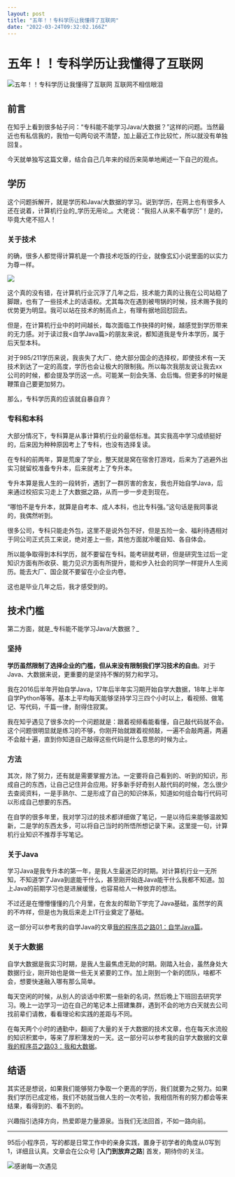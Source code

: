 ```yaml
---
layout: post
title: "五年！！专科学历让我懂得了互联网"
date: "2022-03-24T09:32:02.166Z"
---
```

五年！！专科学历让我懂得了互联网
================

![五年！！专科学历让我懂得了互联网](https://img2022.cnblogs.com/blog/2255797/202203/2255797-20220324113801458-486844325.png) 互联网不相信眼泪

前言
--

在知乎上看到很多帖子问：“专科能不能学习Java/大数据？”这样的问题。当然最近也有私信我的，我怕一句两句说不清楚，加上最近工作比较忙，所以就没有单独回复。

今天就单独写这篇文章，结合自己几年来的经历来简单地阐述一下自己的观点。

学历
--

这个问题拆解开，就是学历和Java/大数据的学习。说到学历，在网上也有很多人还在说着，计算机行业的_学历无用论_。大佬说：“我招人从来不看学历”！是的，毕竟大佬不招人！

### 关于技术

的确，很多人都觉得计算机是一个靠技术吃饭的行业，就像玄幻小说里面的以实力为尊一样。

![](https://img-blog.csdnimg.cn/img_convert/6d2efb354512309916b8c3ffb0dd9086.png)

这个真的没有错，在计算机行业沉浮了几年之后，技术能力真的让我在公司站稳了脚跟，也有了一些技术上的话语权。尤其每次在遇到被甩锅的时候，技术赐予我的优势更为明显。我可以站在技术的制高点上，有理有据地回怼回去。

但是，在计算机行业中的时间越长，每次面临工作抉择的时候，越感觉到学历带来的无力感。对于读过我<自学Java篇>的朋友来说，都知道我是专升本学历，属于后天型本科。

对于985/211学历来说，我丧失了大厂、绝大部分国企的选择权，即使技术有一天技术到达了一定的高度，学历也会让极大的限制我。所以每次我朋友说让我去xx公司的时候，都会提及学历这一点。可能某一刻会失落、会后悔。但更多的时候是鞭策自己要更加努力。

那么，专科学历真的应该就自暴自弃？

### 专科和本科

大部分情况下，专科算是从事计算机行业的最低标准。其实我高中学习成绩挺好的，后来因为种种原因考上了专科，也没有选择复读。

在专科的前两年，算是荒废了学业，整天就是窝在宿舍打游戏，后来为了逃避外出实习就留校准备专升本，后来就考上了专升本。

专升本算是我人生的一段转折，遇到了一群厉害的舍友，我也开始自学Java，后来通过校招实习走上了大数据之路，从而一步一步走到现在。

“哪怕不是专升本，就算是自考本、成人本科，也比专科强。”这句话是我同事说的，我偶然听到。

很多公司，专科只能走外包，这里不是说外包不好，但是五险一金、福利待遇相对于同公司正式员工来说，绝对差上一些，其他方面就冷暖自知、各自体会。

所以能争取得到本科学历，就不要留在专科。能考研就考研，但是研究生过后一定知识方面有所收获、能力见识方面有所提升，能和步入社会的同学一样提升人生阅历。能去大厂、国企就不要留在小企业内卷。

这也是毕业几年之后，我才感受到的。

技术门槛
----

第二方面，就是_专科能不能学习Java/大数据？_

### 坚持

**学历虽然限制了选择企业的门槛，但从来没有限制我们学习技术的自由**。对于Java、大数据来说，更重要的是坚持不懈的努力和学习。

我在2016后半年开始自学Java，17年后半年实习期开始自学大数据，18年上半年自学Python等等。基本上平均每天能够坚持学习三四个小时以上，看视频、做笔记、写代码，千篇一律，耐得住寂寞。

我在知乎遇见了很多次的一个问题就是：跟着视频看能看懂，自己敲代码就不会。这个问题很明显就是练习的不够，你刚开始就跟着视频敲，一遍不会敲两遍，两遍不会敲十遍，直到你知道自己敲得这些代码是什么意思的时候为止。

### 方法

其次，除了努力，还有就是需要掌握方法。一定要将自己看到的、听到的知识，形成自己的东西，让自己记住并会应用。好多新手好奇别人敲代码的时候，怎么很少去查阅资料，一是手熟尔、二是形成了自己的知识体系，知道如何组合每行代码可以形成自己想要的东西。

在自学的很多年里，我对学习过的技术都详细做了笔记，一是以待后来能够温故知新，二是学的东西太多，可以将自己当时的所悟所想记录下来。这里提一句，计算机行业知识不推荐手写笔记。

### 关于Java

学习Java是我专升本的第一年，是我人生最迷茫的时期。对计算机行业一无所知，不知道学了Java到底能干什么，甚至刚开始连Java能干什么我都不知道。加上Java的前期学习也是进展缓慢，也容易给人一种放弃的想法。

不过还是在懵懵懂懂的几个月里，在舍友的帮助下学完了Java基础，虽然学的真的不咋样，但是也为我后来走上IT行业奠定了基础。

这一部分可以参考我的自学Java的文章[我的程序员之路01：自学Java篇](https://www.cnblogs.com/seven0007/p/JavaLearn.html)。

### 关于大数据

自学大数据是我实习时期，是我人生最焦虑无助的时期。刚踏入社会，虽然身处大数据行业，刚开始也是做一些无关紧要的工作。加上刚到一个新的团队，啥都不会，想要快速融入哪有那么简单。

每天空闲的时候，从别人的谈话中积累一些新的名词，然后晚上下班回去研究学习。晚上一边学习一边在自己的笔记本上搭建集群，遇到不会的地方白天就去公司找前辈们请教，看看理论和实践的差距与不同。

在每天两个小时的通勤中，翻阅了大量的关于大数据的技术文章，也在每天水流般的知识积累中，等来了厚积薄发的一天。这一部分可以参考我的自学大数据的文章[我的程序员之路03：我和大数据](https://www.cnblogs.com/seven0007/p/bigdata.html)。

结语
--

其实还是想说，如果我们能够努力争取一个更高的学历，我们就要为之努力。如果我们学历已成定格，我们不妨就当做人生的一次考验，我相信所有的努力都会等来结果，看得到的、看不到的。

兴趣指引选择方向，热爱即是力量源泉。当我们无法回首，不如一路向前。

* * *

95后小程序员，写的都是日常工作中的亲身实践，置身于初学者的角度从0写到1，详细且认真。文章会在公众号 \[**入门到放弃之路**\] 首发，期待你的关注。  
  
![感谢每一次遇见](https://img-blog.csdnimg.cn/20210519233121183.png)